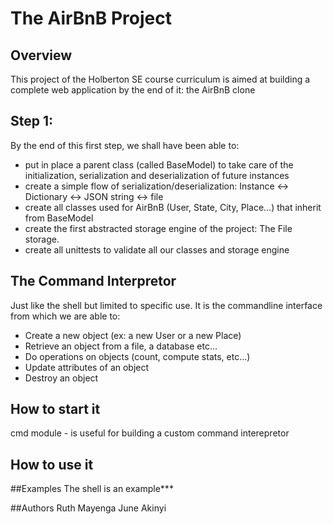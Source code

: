 # The AirBnB Project
## Overview

This project of the Holberton SE course curriculum is aimed at building a complete web application by the end of it: the AirBnB clone

   ## Step 1:
    
   By the end of this first step, we shall have been able to: <br/>
   
   * put in place a parent class (called BaseModel) to take care of the initialization, serialization and deserialization of future instances <br/>
   * create a simple flow of serialization/deserialization: Instance <-> Dictionary <-> JSON string <-> file <br/>
   * create all classes used for AirBnB (User, State, City, Place…) that inherit from BaseModel <br/>
   * create the first abstracted storage engine of the project: The File storage. <br/>
   * create all unittests to validate all our classes and storage engine <br/>
    
## The Command Interpretor 

Just like the shell but limited to specific use. 
It is the commandline interface from which we are able to: <br/>

* Create a new object (ex: a new User or a new Place) <br/>
* Retrieve an object from a file, a database etc… <br/>
* Do operations on objects (count, compute stats, etc…) <br/>
* Update attributes of an object <br/>
* Destroy an object <br/>

## How to start it
cmd module - is useful for building a custom command interepretor
## How to use it

##Examples
The shell is an example***

##Authors
Ruth Mayenga
June Akinyi
